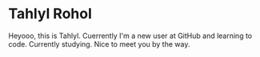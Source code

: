 # Tahlyl Rohol
Heyooo, this is Tahlyl. Cuerrently I'm a new user at GitHub and learning to code. Currently studying. 
Nice to meet you by the way. 
